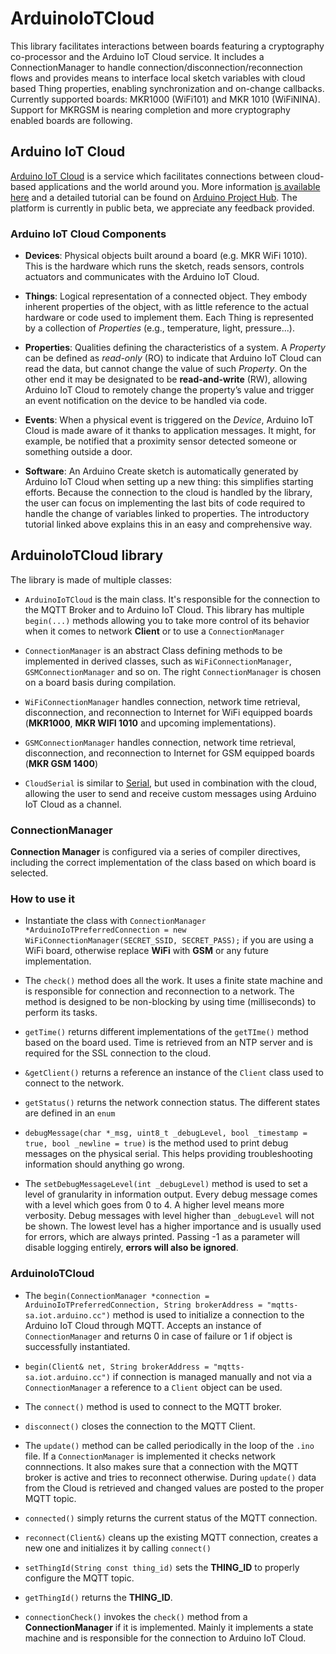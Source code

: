 # ArduinoIoTCloud

This library facilitates interactions between boards featuring a cryptography co-processor and the Arduino IoT Cloud service. It includes a ConnectionManager to handle connection/disconnection/reconnection flows and provides means to interface local sketch variables with cloud based Thing properties, enabling synchronization and on-change callbacks.
Currently supported boards: MKR1000 (WiFi101) and MKR 1010 (WiFiNINA). Support for MKRGSM is nearing completion and more cryptography enabled boards are following.

## Arduino IoT Cloud

[Arduino IoT Cloud](https://create.arduino.cc/iot) is a service which facilitates connections between cloud-based applications and the world around you. More information [is available here](https://www.arduino.cc/en/IoT/HomePage) and a detailed tutorial can be found on [Arduino Project Hub](https://create.arduino.cc/projecthub/133030/iot-cloud-getting-started-c93255).
The platform is currently in public beta, we appreciate any feedback provided.


### Arduino IoT Cloud Components

- **Devices**: Physical objects built around a board (e.g. MKR WiFi 1010). This is the hardware which runs the sketch, reads sensors, controls actuators and communicates with the Arduino IoT Cloud.

- **Things**: Logical representation of a connected object. They embody inherent properties of the object, with as little reference to the actual hardware or code used to implement them. Each Thing is represented by a collection of _Properties_ (e.g., temperature, light, pressure...).

- **Properties**: Qualities defining the characteristics of a system. A _Property_ can be defined as *read-only* (RO) to indicate that Arduino IoT Cloud can read the data, but cannot change the value of such _Property_. On the other end it may be designated to be **read-and-write** (RW), allowing Arduino IoT Cloud to remotely change the property’s value and trigger an event notification on the device to be handled via code.

- **Events**: When a physical event is triggered on the _Device_, Arduino IoT Cloud is made aware of it thanks to application messages. It might, for example, be notified that a proximity sensor detected someone or something outside a door.

- **Software**: An Arduino Create sketch is automatically generated by Arduino IoT Cloud when setting up a new thing: this simplifies starting efforts. Because the connection to the cloud is handled by the library, the user can focus on implementing the last bits of code required to handle the change of variables linked to properties.
The introductory tutorial linked above explains this in an easy and comprehensive way.

## ArduinoIoTCloud library

The library is made of multiple classes:
- `ArduinoIoTCloud` is the main class. It's responsible for the connection to the MQTT Broker and to Arduino IoT Cloud.
This library has multiple `begin(...)` methods allowing you to take more control of its behavior when it comes to network **Client** or to use a `ConnectionManager`

- `ConnectionManager` is an abstract Class defining methods to be implemented in derived classes, such as `WiFiConnectionManager`, `GSMConnectionManager` and so on. The right `ConnectionManager` is chosen on a board basis during compilation.

- `WiFiConnectionManager` handles connection, network time retrieval, disconnection, and reconnection to Internet for WiFi equipped boards (**MKR1000**, **MKR WIFI 1010** and upcoming implementations).

- `GSMConnectionManager` handles connection, network time retrieval, disconnection, and reconnection to Internet for GSM equipped boards (**MKR GSM 1400**)


- `CloudSerial` is similar to [Serial](https://www.arduino.cc/reference/en/language/functions/communication/serial/), but used in combination with the cloud, allowing the user to send and receive custom messages using Arduino IoT Cloud as a channel.


### ConnectionManager

**Connection Manager** is configured via a series of compiler directives, including the correct implementation of the class based on which board is selected.

### How to use it
- Instantiate the class with `ConnectionManager *ArduinoIoTPreferredConnection = new WiFiConnectionManager(SECRET_SSID, SECRET_PASS);` if you are using a WiFi board, otherwise replace **WiFi** with **GSM** or any future implementation.

- The `check()` method does all the work. It uses a finite state machine and is responsible for connection and reconnection to a network. The method is designed to be non-blocking by using time (milliseconds) to perform its tasks.

- `getTime()` returns different implementations of the `getTIme()` method based on the board used. Time is retrieved from an NTP server and is required for the SSL connection to the cloud.

- `&getClient()` returns a reference an instance of the `Client` class used to connect to the network.

- `getStatus()` returns the network connection status. The different states are defined in an `enum`

- `debugMessage(char *_msg, uint8_t _debugLevel, bool _timestamp = true, bool _newline = true)` is the method used to print debug messages on the physical serial. This helps providing troubleshooting information should anything go wrong.

- The `setDebugMessageLevel(int _debugLevel)` method is used to set a level of granularity in information output. Every debug message comes with a level which goes from 0 to 4. A higher level means more verbosity. Debug messages with level higher than `_debugLevel` will not be shown. The lowest level has a higher importance and is usually used for errors, which are always printed. Passing -1 as a parameter will disable logging entirely, **errors will also be ignored**.

### ArduinoIoTCloud

- The `begin(ConnectionManager *connection = ArduinoIoTPreferredConnection, String brokerAddress = "mqtts-sa.iot.arduino.cc")` method is used to initialize a connection to the Arduino IoT Cloud through MQTT. Accepts an instance of `ConnectionManager` and returns 0 in case of failure or 1 if object is successfully instantiated.

- `begin(Client& net, String brokerAddress = "mqtts-sa.iot.arduino.cc")` if connection is managed manually and not via a `ConnectionManager` a reference to a `Client` object can be used.

- The `connect()` method is used to connect to the MQTT broker.

- `disconnect()` closes the connection to the MQTT Client.

- The `update()` method can be called periodically in the loop of the `.ino` file. If a `ConnectionManager` is implemented it checks network connnections. It also makes sure that a connection with the MQTT broker is active and tries to reconnect otherwise. During `update()` data from the Cloud is retrieved and changed values are posted to the proper MQTT topic.

- `connected()` simply returns the current status of the MQTT connection.

- `reconnect(Client&)` cleans up the existing MQTT connection, creates a new one and initializes it by calling `connect()`

- `setThingId(String const thing_id)` sets the **THING_ID** to properly configure the MQTT topic.

- `getThingId()` returns the **THING_ID**.

- `connectionCheck()` invokes the `check()` method from a **ConnectionManager** if it is implemented. Mainly it implements a state machine and is responsible for the connection to Arduino IoT Cloud.
